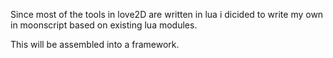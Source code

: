 
Since most of the tools in love2D are written in lua i dicided to write my own in moonscript based on existing lua modules.

This will be assembled into a framework.